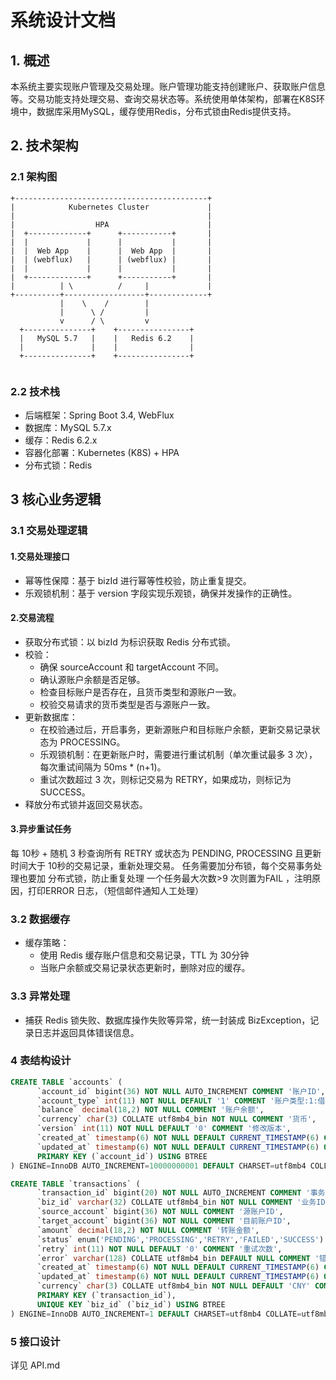 # 系统设计文档

## 1. 概述

本系统主要实现账户管理及交易处理。账户管理功能支持创建账户、获取账户信息等。交易功能支持处理交易、查询交易状态等。系统使用单体架构，部署在K8S环境中，数据库采用MySQL，缓存使用Redis，分布式锁由Redis提供支持。

## 2. 技术架构

### 2.1 架构图

```plaintext
+-------------------------------------------+
|            Kubernetes Cluster             |
|                                           |
|                  HPA                      |
|  +-------------+      +-----------+       | 
|  |             |      |           |       |  
|  |  Web App    |      |  Web App  |       |  
|  | (webflux)   |      | (webflux) |       |
|  |             |      |           |       |   
|  +-------------+      +-----------+       |  
|          | \          /     |             |
+----------+------------------+-------------+
           |    \    /        |           
           |      \ /         |           
           v      / \         v           
  +---------------+    +----------------+       
  |   MySQL 5.7   |    |   Redis 6.2    |       
  |               |    |                |       
  +---------------+    +----------------+       


```
###  2.2 技术栈
- 后端框架：Spring Boot 3.4, WebFlux
- 数据库：MySQL 5.7.x
- 缓存：Redis 6.2.x
- 容器化部署：Kubernetes (K8S) + HPA
- 分布式锁：Redis
##  3 核心业务逻辑
### 3.1 交易处理逻辑
#### 1.交易处理接口

- 幂等性保障：基于 bizId 进行幂等性校验，防止重复提交。
- 乐观锁机制：基于 version 字段实现乐观锁，确保并发操作的正确性。
#### 2.交易流程

- 获取分布式锁：以 bizId 为标识获取 Redis 分布式锁。
- 校验：
  - 确保 sourceAccount 和 targetAccount 不同。
  - 确认源账户余额是否足够。
  - 检查目标账户是否存在，且货币类型和源账户一致。
  - 校验交易请求的货币类型是否与源账户一致。
- 更新数据库：
    - 在校验通过后，开启事务，更新源账户和目标账户余额，更新交易记录状态为 PROCESSING。
  - 乐观锁机制：在更新账户时，需要进行重试机制（单次重试最多 3 次），每次重试间隔为 50ms * (n+1)。
  - 重试次数超过 3 次，则标记交易为 RETRY，如果成功，则标记为 SUCCESS。
- 释放分布式锁并返回交易状态。
#### 3.异步重试任务

每 10秒 + 随机 3 秒查询所有 RETRY 或状态为 PENDING, PROCESSING 且更新时间大于 10秒的交易记录，重新处理交易。
任务需要加分布锁，每个交易事务处理也要加 分布式锁，防止重复处理
一个任务最大次数>9 次则置为FAIL ，注明原因，打印ERROR 日志，（短信邮件通知人工处理）

### 3.2 数据缓存
- 缓存策略：
    - 使用 Redis 缓存账户信息和交易记录，TTL 为 30分钟
    - 当账户余额或交易记录状态更新时，删除对应的缓存。
### 3.3 异常处理
- 捕获 Redis 锁失败、数据库操作失败等异常，统一封装成 BizException，记录日志并返回具体错误信息。
### 4 表结构设计

```sql
CREATE TABLE `accounts` (
      `account_id` bigint(36) NOT NULL AUTO_INCREMENT COMMENT '账户ID',
      `account_type` int(11) NOT NULL DEFAULT '1' COMMENT '账户类型:1:借记卡',
      `balance` decimal(18,2) NOT NULL COMMENT '账户余额',
      `currency` char(3) COLLATE utf8mb4_bin NOT NULL COMMENT '货币',
      `version` int(11) NOT NULL DEFAULT '0' COMMENT '修改版本',
      `created_at` timestamp(6) NOT NULL DEFAULT CURRENT_TIMESTAMP(6) COMMENT '创建时间',
      `updated_at` timestamp(6) NOT NULL DEFAULT CURRENT_TIMESTAMP(6) ON UPDATE CURRENT_TIMESTAMP(6) COMMENT '修改时间',
      PRIMARY KEY (`account_id`) USING BTREE
) ENGINE=InnoDB AUTO_INCREMENT=10000000001 DEFAULT CHARSET=utf8mb4 COLLATE=utf8mb4_bin;

CREATE TABLE `transactions` (
      `transaction_id` bigint(20) NOT NULL AUTO_INCREMENT COMMENT '事务ID',
      `biz_id` varchar(32) COLLATE utf8mb4_bin NOT NULL COMMENT '业务ID',
      `source_account` bigint(36) NOT NULL COMMENT '源账户ID',
      `target_account` bigint(36) NOT NULL COMMENT '目前账户ID',
      `amount` decimal(18,2) NOT NULL COMMENT '转账金额',
      `status` enum('PENDING','PROCESSING','RETRY','FAILED','SUCCESS') COLLATE utf8mb4_bin NOT NULL COMMENT '交易状态',
      `retry` int(11) NOT NULL DEFAULT '0' COMMENT '重试次数',
      `error` varchar(128) COLLATE utf8mb4_bin DEFAULT NULL COMMENT '错误信息',
      `created_at` timestamp(6) NOT NULL DEFAULT CURRENT_TIMESTAMP(6) COMMENT '创建时间',
      `updated_at` timestamp(6) NOT NULL DEFAULT CURRENT_TIMESTAMP(6) ON UPDATE CURRENT_TIMESTAMP(6) COMMENT '更新时间',
      `currency` char(3) COLLATE utf8mb4_bin NOT NULL DEFAULT 'CNY' COMMENT '货币',
      PRIMARY KEY (`transaction_id`),
      UNIQUE KEY `biz_id` (`biz_id`) USING BTREE
) ENGINE=InnoDB AUTO_INCREMENT=1 DEFAULT CHARSET=utf8mb4 COLLATE=utf8mb4_bin;
```

### 5 接口设计
详见 API.md
